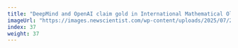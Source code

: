 ```yaml
---
title: "DeepMind and OpenAI claim gold in International Mathematical Olympiad"
imageUrl: "https://images.newscientist.com/wp-content/uploads/2025/07/22165214/SEI_259756152.jpg?width=788"
index: 37
weight: 37
---
```

